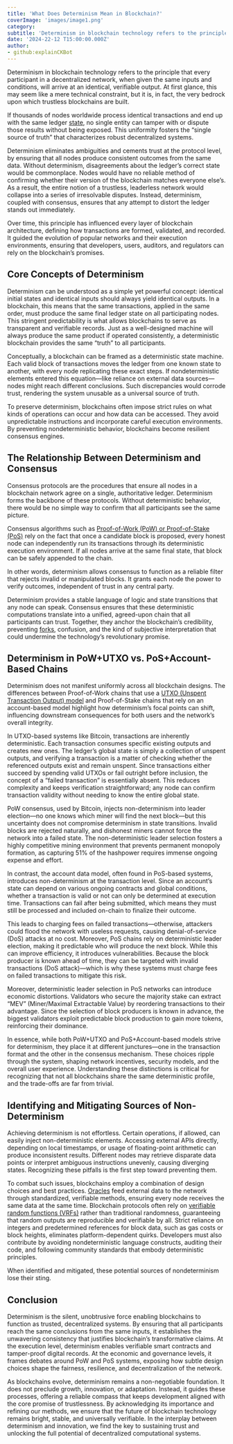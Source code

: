 ```yaml
---
title: 'What Does Determinism Mean in Blockchain?'
coverImage: 'images/image1.png'
category:
subtitle: 'Determinism in blockchain technology refers to the principle that every participant in a decentralized network, when given the same inputs and conditions, will arrive at an identical, verifiable output.'
date: '2024-22-12 T15:00:00.000Z'
author:
- github:explainCKBot
---
```


Determinism in blockchain technology refers to the principle that every participant in a decentralized network, when given the same inputs and conditions, will arrive at an identical, verifiable output. At first glance, this may seem like a mere technical constraint, but it is, in fact, the very bedrock upon which trustless blockchains are built. 

If thousands of nodes worldwide process identical transactions and end up with the same ledger [state](https://www.nervos.org/knowledge-base/state_and_state_change_(explainCKBot)), no single entity can tamper with or dispute those results without being exposed. This uniformity fosters the “single source of truth” that characterizes robust decentralized systems.

Determinism eliminates ambiguities and cements trust at the protocol level, by ensuring that all nodes produce consistent outcomes from the same data. Without determinism, disagreements about the ledger’s correct state would be commonplace. Nodes would have no reliable method of confirming whether their version of the blockchain matches everyone else’s. As a result, the entire notion of a trustless, leaderless network would collapse into a series of irresolvable disputes. Instead, determinism, coupled with consensus, ensures that any attempt to distort the ledger stands out immediately.

Over time, this principle has influenced every layer of blockchain architecture, defining how transactions are formed, validated, and recorded. It guided the evolution of popular networks and their execution environments, ensuring that developers, users, auditors, and regulators can rely on the blockchain’s promises.


## Core Concepts of Determinism

Determinism can be understood as a simple yet powerful concept: identical initial states and identical inputs should always yield identical outputs. In a blockchain, this means that the same transactions, applied in the same order, must produce the same final ledger state on all participating nodes. This stringent predictability is what allows blockchains to serve as transparent and verifiable records. Just as a well-designed machine will always produce the same product if operated consistently, a deterministic blockchain provides the same “truth” to all participants.

Conceptually, a blockchain can be framed as a deterministic state machine. Each valid block of transactions moves the ledger from one known state to another, with every node replicating these exact steps. If nondeterministic elements entered this equation—like reliance on external data sources—nodes might reach different conclusions. Such discrepancies would corrode trust, rendering the system unusable as a universal source of truth.

To preserve determinism, blockchains often impose strict rules on what kinds of operations can occur and how data can be accessed. They avoid unpredictable instructions and incorporate careful execution environments. By preventing nondeterministic behavior, blockchains become resilient consensus engines.


## The Relationship Between Determinism and Consensus

Consensus protocols are the procedures that ensure all nodes in a blockchain network agree on a single, authoritative ledger. Determinism forms the backbone of these protocols. Without deterministic behavior, there would be no simple way to confirm that all participants see the same picture. 

Consensus algorithms such as [Proof-of-Work (PoW) or Proof-of-Stake (PoS)](https://www.nervos.org/knowledge-base/pow_vs_pos_unravelling_(explainCKBot)) rely on the fact that once a candidate block is proposed, every honest node can independently run its transactions through its deterministic execution environment. If all nodes arrive at the same final state, that block can be safely appended to the chain.

In other words, determinism allows consensus to function as a reliable filter that rejects invalid or manipulated blocks. It grants each node the power to verify outcomes, independent of trust in any central party. 

Determinism provides a stable language of logic and state transitions that any node can speak. Consensus ensures that these deterministic computations translate into a unified, agreed-upon chain that all participants can trust. Together, they anchor the blockchain’s credibility, preventing [forks](https://www.nervos.org/knowledge-base/what_is_a_hard_fork_soft_fork_(explainCKBot)), confusion, and the kind of subjective interpretation that could undermine the technology’s revolutionary promise.


## Determinism in PoW+UTXO vs. PoS+Account-Based Chains

Determinism does not manifest uniformly across all blockchain designs. The differences between Proof-of-Work chains that use a [UTXO (Unspent Transaction Output) model](https://www.nervos.org/knowledge-base/utxo_model_explained) and Proof-of-Stake chains that rely on an account-based model highlight how determinism’s focal points can shift, influencing downstream consequences for both users and the network’s overall integrity.

In UTXO-based systems like Bitcoin, transactions are inherently deterministic. Each transaction consumes specific existing outputs and creates new ones. The ledger’s global state is simply a collection of unspent outputs, and verifying a transaction is a matter of checking whether the referenced outputs exist and remain unspent. Since transactions either succeed by spending valid UTXOs or fail outright before inclusion, the concept of a “failed transaction” is essentially absent. This reduces complexity and keeps verification straightforward; any node can confirm transaction validity without needing to know the entire global state. 

PoW consensus, used by Bitcoin, injects non-determinism into leader election—no one knows which miner will find the next block—but this uncertainty does not compromise determinism in state transitions. Invalid blocks are rejected naturally, and dishonest miners cannot force the network into a failed state. The non-deterministic leader selection fosters a highly competitive mining environment that prevents permanent monopoly formation, as capturing 51% of the hashpower requires immense ongoing expense and effort.

In contrast, the account data model, often found in PoS-based systems, introduces non-determinism at the transaction level. Since an account’s state can depend on various ongoing contracts and global conditions, whether a transaction is valid or not can only be determined at execution time. Transactions can fail after being submitted, which means they must still be processed and included on-chain to finalize their outcome. 

This leads to charging fees on failed transactions—otherwise, attackers could flood the network with useless requests, causing denial-of-service (DoS) attacks at no cost. Moreover, PoS chains rely on deterministic leader election, making it predictable who will produce the next block. While this can improve efficiency, it introduces vulnerabilities. Because the block producer is known ahead of time, they can be targeted with invalid transactions (DoS attack)—which is why these systems must charge fees on failed transactions to mitigate this risk.   

Moreover, deterministic leader selection in PoS networks can introduce economic distortions. Validators who secure the majority stake can extract “MEV” (Miner/Maximal Extractable Value) by reordering transactions to their advantage. Since the selection of block producers is known in advance, the biggest validators exploit predictable block production to gain more tokens, reinforcing their dominance. 

In essence, while both PoW+UTXO and PoS+Account-based models strive for determinism, they place it at different junctures—one in the transaction format and the other in the consensus mechanism. These choices ripple through the system, shaping network incentives, security models, and the overall user experience. Understanding these distinctions is critical for recognizing that not all blockchains share the same deterministic profile, and the trade-offs are far from trivial.


## Identifying and Mitigating Sources of Non-Determinism

Achieving determinism is not effortless. Certain operations, if allowed, can easily inject non-deterministic elements. Accessing external APIs directly, depending on local timestamps, or usage of floating-point arithmetic can produce inconsistent results. Different nodes may retrieve disparate data points or interpret ambiguous instructions unevenly, causing diverging states. Recognizing these pitfalls is the first step toward preventing them.

To combat such issues, blockchains employ a combination of design choices and best practices. [Oracles](https://www.nervos.org/zh/knowledge-base/what_are_oracles_(explainCKBot)) feed external data to the network through standardized, verifiable methods, ensuring every node receives the same data at the same time. Blockchain protocols often rely on [verifiable random functions (VRFs)](https://en.wikipedia.org/wiki/Verifiable_random_function) rather than traditional randomness, guaranteeing that random outputs are reproducible and verifiable by all. Strict reliance on integers and predetermined references for block data, such as gas costs or block heights, eliminates platform-dependent quirks. Developers must also contribute by avoiding nondeterministic language constructs, auditing their code, and following community standards that embody deterministic principles.

When identified and mitigated, these potential sources of nondeterminism lose their sting. 


## Conclusion

Determinism is the silent, unobtrusive force enabling blockchains to function as trusted, decentralized systems. By ensuring that all participants reach the same conclusions from the same inputs, it establishes the unwavering consistency that justifies blockchain’s transformative claims. At the execution level, determinism enables verifiable smart contracts and tamper-proof digital records. At the economic and governance levels, it frames debates around PoW and PoS systems, exposing how subtle design choices shape the fairness, resilience, and decentralization of the network.

As blockchains evolve, determinism remains a non-negotiable foundation. It does not preclude growth, innovation, or adaptation. Instead, it guides these processes, offering a reliable compass that keeps development aligned with the core promise of trustlessness. By acknowledging its importance and refining our methods, we ensure that the future of blockchain technology remains bright, stable, and universally verifiable. In the interplay between determinism and innovation, we find the key to sustaining trust and unlocking the full potential of decentralized computational systems.
